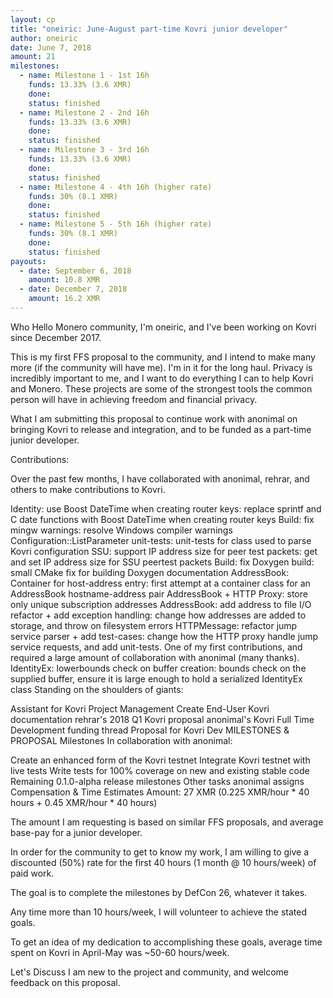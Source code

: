 ```yaml
---
layout: cp
title: "oneiric: June-August part-time Kovri junior developer"
author: oneiric
date: June 7, 2018
amount: 21
milestones:
  - name: Milestone 1 - 1st 16h
    funds: 13.33% (3.6 XMR)
    done:
    status: finished
  - name: Milestone 2 - 2nd 16h
    funds: 13.33% (3.6 XMR)
    done:
    status: finished
  - name: Milestone 3 - 3rd 16h
    funds: 13.33% (3.6 XMR)
    done:
    status: finished
  - name: Milestone 4 - 4th 16h (higher rate)
    funds: 30% (8.1 XMR)
    done:
    status: finished
  - name: Milestone 5 - 5th 16h (higher rate)
    funds: 30% (8.1 XMR)
    done:
    status: finished
payouts:
  - date: September 6, 2018
    amount: 10.8 XMR
  - date: December 7, 2018
    amount: 16.2 XMR
---
```

Who
Hello Monero community, I'm oneiric, and I've been working on Kovri since December 2017.

This is my first FFS proposal to the community, and I intend to make many more (if the community will have me). I'm in it for the long haul. Privacy is incredibly important to me, and I want to do everything I can to help Kovri and Monero. These projects are some of the strongest tools the common person will have in achieving freedom and financial privacy.

What
I am submitting this proposal to continue work with anonimal on bringing Kovri to release and integration, and to be funded as a part-time junior developer.

Contributions:

Over the past few months, I have collaborated with anonimal, rehrar, and others to make contributions to Kovri.

Identity: use Boost DateTime when creating router keys: replace sprintf and C date functions with Boost DateTime when creating router keys
Build: fix mingw warnings: resolve Windows compiler warnings
Configuration::ListParameter unit-tests: unit-tests for class used to parse Kovri configuration
SSU: support IP address size for peer test packets: get and set IP address size for SSU peertest packets
Build: fix Doxygen build: small CMake fix for building Doxygen documentation
AddressBook: Container for host-address entry: first attempt at a container class for an AddressBook hostname-address pair
AddressBook + HTTP Proxy: store only unique subscription addresses
AddressBook: add address to file I/O refactor + add exception handling: change how addresses are added to storage, and throw on filesystem errors
HTTPMessage: refactor jump service parser + add test-cases: change how the HTTP proxy handle jump service requests, and add unit-tests. One of my first contributions, and required a large amount of collaboration with anonimal (many thanks).
IdentityEx: lowerbounds check on buffer creation: bounds check on the supplied buffer, ensure it is large enough to hold a serialized IdentityEx class
Standing on the shoulders of giants:

Assistant for Kovri Project Management
Create End-User Kovri documentation
rehrar's 2018 Q1 Kovri proposal
anonimal's Kovri Full Time Development funding thread
Proposal for Kovri Dev
MILESTONES & PROPOSAL
Milestones
In collaboration with anonimal:

Create an enhanced form of the Kovri testnet
Integrate Kovri testnet with live tests
Write tests for 100% coverage on new and existing stable code
Remaining 0.1.0-alpha release milestones
Other tasks anonimal assigns
Compensation & Time Estimates
Amount: 27 XMR (0.225 XMR/hour * 40 hours + 0.45 XMR/hour * 40 hours)

The amount I am requesting is based on similar FFS proposals, and average base-pay for a junior developer.

In order for the community to get to know my work, I am willing to give a discounted (50%) rate for the first 40 hours (1 month @ 10 hours/week) of paid work.

The goal is to complete the milestones by DefCon 26, whatever it takes.

Any time more than 10 hours/week, I will volunteer to achieve the stated goals.

To get an idea of my dedication to accomplishing these goals, average time spent on Kovri in April-May was ~50-60 hours/week.

Let's Discuss
I am new to the project and community, and welcome feedback on this proposal.